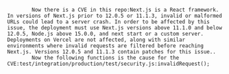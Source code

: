 
            Now there is a CVE in this repo:Next.js is a React framework. In versions of Next.js prior to 12.0.5 or 11.1.3, invalid or malformed URLs could lead to a server crash. In order to be affected by this issue, the deployment must use Next.js versions above 11.1.0 and below 12.0.5, Node.js above 15.0.0, and next start or a custom server. Deployments on Vercel are not affected, along with similar environments where invalid requests are filtered before reaching Next.js. Versions 12.0.5 and 11.1.3 contain patches for this issue..
            Now the following functions is the cause for the CVE:test/integration/production/test/security.js:invalidRequest();
            
